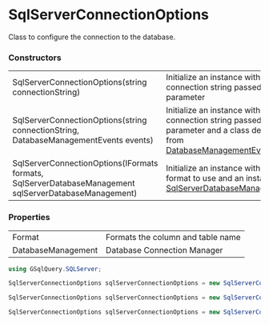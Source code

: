 # SqlServerConnectionOptions

Class to configure the connection to the database.

### Constructors

|                                                                                                       |                                                                                                                                                          |
| ----------------------------------------------------------------------------------------------------- | -------------------------------------------------------------------------------------------------------------------------------------------------------- |
| SqlServerConnectionOptions(string connectionString)                                                   | Initialize an instance with the connection string passed as a parameter                                                                                  |
| SqlServerConnectionOptions(string connectionString, DatabaseManagementEvents events)                  | Initialize an instance with the connection string passed as a parameter and a class derived from [DatabaseManagementEvents](DatabaseManagementEvents.md) |
| SqlServerConnectionOptions(IFormats formats, SqlServerDatabaseManagement sqlServerDatabaseManagement) | Initialize an instance with the format to use and an instance of [SqlServerDatabaseManagement](SqlServerDatabaseManagement.md)                           |

### Properties

|                    |                                   |
| ------------------ | --------------------------------- |
| Format             | Formats the column and table name |
| DatabaseManagement | Database Connection Manager       |

```csharp
using GSqlQuery.SQLServer;

SqlServerConnectionOptions sqlServerConnectionOptions = new SqlServerConnectionOptions("<connectionString>");

SqlServerConnectionOptions sqlServerConnectionOptions = new SqlServerConnectionOptions("<connectionString>", new SqlServerDatabaseManagement());

SqlServerConnectionOptions sqlServerConnectionOptions = new SqlServerConnectionOptions(new SqlServerFormats(), new SqlServerDatabaseManagement("<connectionString>"));

```
